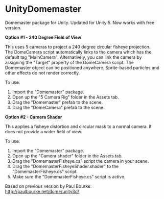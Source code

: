 UnityDomemaster
===============

Domemaster package for Unity. 
Updated for Unity 5. Now works with free version.


**Option #1 - 240 Degree Field of View**

This uses 5 cameras to project a 240 degree circular fisheye projection. The DomeCamera script automatically links to the camera which has the default tag "MainCamera". Alternatively, you can link the camera by assigning the "Target" property of the DomeCamera script. The Domemaster object can be positioned anywhere. Sprite-based particles and other effects do not render correctly.

To use:  
1. Import the "Domemaster" package.  
2. Open up the "5 Camera Rig" folder in the Assets tab.  
3. Drag the "Domemaster" prefab to the scene.  
4. Drag the "DomeCamera" prefab to the scene.  


**Option #2 - Camera Shader**

This applies a fisheye distortion and circular mask to a normal camera. It does not provide a wider field of view.  

To use:  
1. Import the "Domemaster" package.  
2. Open up the "Camera shader" folder in the Assets tab.  
3. Drag the "DomemasterFisheye.cs" script the camera in your scene.  
4. Drag the "DomemasterFisheyeShader.shader" to the "DomemasterFisheye.cs" script.  
5. Make sure the "DomemasterFisheye.cs" script is active.

Based on previous version by Paul Bourke:
http://paulbourke.net/dome/unity3d/


